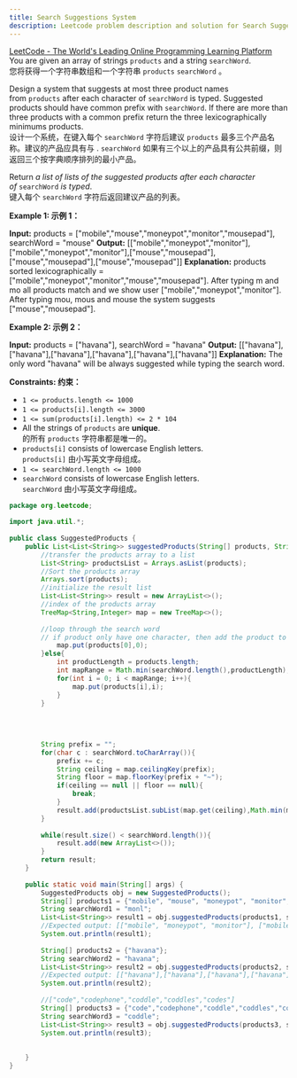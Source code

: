 ```yaml
---
title: Search Suggestions System
description: Leetcode problem description and solution for Search Suggestions System.
---
```

[LeetCode - The World's Leading Online Programming Learning Platform](https://leetcode.com/problems/search-suggestions-system/?envType=study-plan-v2&envId=leetcode-75)  
You are given an array of strings `products` and a string `searchWord`.  
您将获得一个字符串数组和一个字符串 `products` `searchWord` 。

Design a system that suggests at most three product names from `products` after each character of `searchWord` is typed. Suggested products should have common prefix with `searchWord`. If there are more than three products with a common prefix return the three lexicographically minimums products.  
设计一个系统，在键入每个 `searchWord` 字符后建议 `products` 最多三个产品名称。建议的产品应具有与 . `searchWord` 如果有三个以上的产品具有公共前缀，则返回三个按字典顺序排列的最小产品。

Return _a list of lists of the suggested products after each character of_ `searchWord` _is typed_.  
键入每个 `searchWord` 字符后返回建议产品的列表。

**Example 1: 示例 1：**

**Input:** products = ["mobile","mouse","moneypot","monitor","mousepad"], searchWord = "mouse"
**Output:** [["mobile","moneypot","monitor"],["mobile","moneypot","monitor"],["mouse","mousepad"],["mouse","mousepad"],["mouse","mousepad"]]
**Explanation:** products sorted lexicographically = ["mobile","moneypot","monitor","mouse","mousepad"].
After typing m and mo all products match and we show user ["mobile","moneypot","monitor"].
After typing mou, mous and mouse the system suggests ["mouse","mousepad"].

**Example 2: 示例 2：**

**Input:** products = ["havana"], searchWord = "havana"
**Output:** [["havana"],["havana"],["havana"],["havana"],["havana"],["havana"]]
**Explanation:** The only word "havana" will be always suggested while typing the search word.

**Constraints: 约束：**

- `1 <= products.length <= 1000`
- `1 <= products[i].length <= 3000`
- `1 <= sum(products[i].length) <= 2 * 104`
- All the strings of `products` are **unique**.  
    的所有 `products` 字符串都是唯一的。
- `products[i]` consists of lowercase English letters.  
    `products[i]` 由小写英文字母组成。
- `1 <= searchWord.length <= 1000`
- `searchWord` consists of lowercase English letters.  
    `searchWord` 由小写英文字母组成。

```java
package org.leetcode;  
  
import java.util.*;  
  
public class SuggestedProducts {  
    public List<List<String>> suggestedProducts(String[] products, String searchWord) {  
        //transfer the products array to a list  
        List<String> productsList = Arrays.asList(products);  
        //Sort the products array  
        Arrays.sort(products);  
        //initialize the result list  
        List<List<String>> result = new ArrayList<>();  
        //index of the products array  
        TreeMap<String,Integer> map = new TreeMap<>();  
  
        //loop through the search word  
        // if product only have one character, then add the product to the result list        if (products.length == 1) {  
            map.put(products[0],0);  
        }else{  
            int productLength = products.length;  
            int mapRange = Math.min(searchWord.length(),productLength);  
            for(int i = 0; i < mapRange; i++){  
                map.put(products[i],i);  
            }  
        }  
  
  
  
  
        String prefix = "";  
        for(char c : searchWord.toCharArray()){  
            prefix += c;  
            String ceiling = map.ceilingKey(prefix);  
            String floor = map.floorKey(prefix + "~");  
            if(ceiling == null || floor == null){  
                break;  
            }  
            result.add(productsList.subList(map.get(ceiling),Math.min(map.get(ceiling) + 3, map.get(floor) + 1)));  
        }  
  
        while(result.size() < searchWord.length()){  
            result.add(new ArrayList<>());  
        }  
        return result;  
    }  
  
    public static void main(String[] args) {  
        SuggestedProducts obj = new SuggestedProducts();  
        String[] products1 = {"mobile", "mouse", "moneypot", "monitor", "mousepad"};  
        String searchWord1 = "monl";  
        List<List<String>> result1 = obj.suggestedProducts(products1, searchWord1);  
        //Expected output: [["mobile", "moneypot", "monitor"], ["mobile", "moneypot", "monitor"], ["mouse", "mousepad"], ["mouse", "mousepad"], ["mouse", "mousepad"]]  
        System.out.println(result1);  
  
        String[] products2 = {"havana"};  
        String searchWord2 = "havana";  
        List<List<String>> result2 = obj.suggestedProducts(products2, searchWord2);  
        //Expected output: [["havana"],["havana"],["havana"],["havana"],["havana"],["havana"]]  
        System.out.println(result2);  
  
        //["code","codephone","coddle","coddles","codes"]  
        String[] products3 = {"code","codephone","coddle","coddles","codes"};  
        String searchWord3 = "coddle";  
        List<List<String>> result3 = obj.suggestedProducts(products3, searchWord3);  
        System.out.println(result3);  
  
  
    }  
}
```